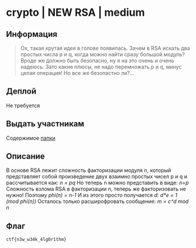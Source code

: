 # crypto | NEW RSA | medium

## Информация
> Ох, такая крутая идея в голове появилась. Зачем в RSA искать два простых числа p и q, когда можно найти сразу большой модуль? Вроде же должно быть безопасно, ну я на это очень и очень надеюсь. Зато какие плюсы, не надо перемножать p и q, минус целая операция! Но все же безопастно ли?...

## Деплой
Не требуется

## Выдать участникам
Содержимое [папки](public/)

## Описание
В основе RSA лежит сложность факторизации модуля n, который представляет собой произведение двух взаимно простых чисел p и q и рассчитывается как:
*n = pq*
Но теперь n можно представить в виде:
*n=p*
Сложность взлома RSA в факторизации *n*, теперь же факторизовать не нужно!
Поэтому 
*phi(n) = n-1*
И из этого просто получается *d*:
*d\*e = 1 (mod phi(n))*
Осталось только расширофровать сообщение:
*m = c^d mod n* 

## Флаг

`ctf{n3w_w34k_4lg0r1thm}`
